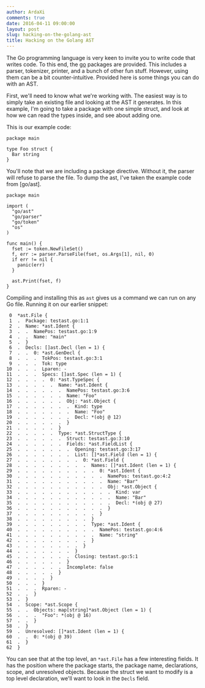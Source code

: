 ```yaml
---
author: ArdaXi
comments: true
date: 2016-04-11 09:00:00
layout: post
slug: hacking-on-the-golang-ast
title: Hacking on the Golang AST
---
```


The Go programming language is very keen to invite you to write code that writes code. To this end, the [go](https://golang.org/pkg/go/) packages are provided.
This includes a parser, tokenizer, printer, and a bunch of other fun stuff. However, using them can be a bit counter-intuitive. Provided here is some things you can do with an AST.

First, we'll need to know what we're working with. The easiest way is to simply take an existing file and looking at the AST it generates. In this example, I'm going to take a 
package with one simple struct, and look at how we can read the types inside, and see about adding one.

<!-- more -->

This is our example code:

    package main

    type Foo struct {
      Bar string
    }

You'll note that we are including a package directive. Without it, the parser will refuse to parse the file. To dump the ast, I've taken the example code from [go/ast].

    package main

    import (
      "go/ast"
      "go/parser"
      "go/token"
      "os"
    )

    func main() {
      fset := token.NewFileSet()
      f, err := parser.ParseFile(fset, os.Args[1], nil, 0)
      if err != nil {
        panic(err)
      }

      ast.Print(fset, f)
    }

Compiling and installing this as `ast` gives us a command we can run on any Go file. Running it on our earlier snippet:

     0  *ast.File {
     1  .  Package: testast.go:1:1
     2  .  Name: *ast.Ident {
     3  .  .  NamePos: testast.go:1:9
     4  .  .  Name: "main"
     5  .  }
     6  .  Decls: []ast.Decl (len = 1) {
     7  .  .  0: *ast.GenDecl {
     8  .  .  .  TokPos: testast.go:3:1
     9  .  .  .  Tok: type
    10  .  .  .  Lparen: -
    11  .  .  .  Specs: []ast.Spec (len = 1) {
    12  .  .  .  .  0: *ast.TypeSpec {
    13  .  .  .  .  .  Name: *ast.Ident {
    14  .  .  .  .  .  .  NamePos: testast.go:3:6
    15  .  .  .  .  .  .  Name: "Foo"
    16  .  .  .  .  .  .  Obj: *ast.Object {
    17  .  .  .  .  .  .  .  Kind: type
    18  .  .  .  .  .  .  .  Name: "Foo"
    19  .  .  .  .  .  .  .  Decl: *(obj @ 12)
    20  .  .  .  .  .  .  }
    21  .  .  .  .  .  }
    22  .  .  .  .  .  Type: *ast.StructType {
    23  .  .  .  .  .  .  Struct: testast.go:3:10
    24  .  .  .  .  .  .  Fields: *ast.FieldList {
    25  .  .  .  .  .  .  .  Opening: testast.go:3:17
    26  .  .  .  .  .  .  .  List: []*ast.Field (len = 1) {
    27  .  .  .  .  .  .  .  .  0: *ast.Field {
    28  .  .  .  .  .  .  .  .  .  Names: []*ast.Ident (len = 1) {
    29  .  .  .  .  .  .  .  .  .  .  0: *ast.Ident {
    30  .  .  .  .  .  .  .  .  .  .  .  NamePos: testast.go:4:2
    31  .  .  .  .  .  .  .  .  .  .  .  Name: "Bar"
    32  .  .  .  .  .  .  .  .  .  .  .  Obj: *ast.Object {
    33  .  .  .  .  .  .  .  .  .  .  .  .  Kind: var
    34  .  .  .  .  .  .  .  .  .  .  .  .  Name: "Bar"
    35  .  .  .  .  .  .  .  .  .  .  .  .  Decl: *(obj @ 27)
    36  .  .  .  .  .  .  .  .  .  .  .  }
    37  .  .  .  .  .  .  .  .  .  .  }
    38  .  .  .  .  .  .  .  .  .  }
    39  .  .  .  .  .  .  .  .  .  Type: *ast.Ident {
    40  .  .  .  .  .  .  .  .  .  .  NamePos: testast.go:4:6
    41  .  .  .  .  .  .  .  .  .  .  Name: "string"
    42  .  .  .  .  .  .  .  .  .  }
    43  .  .  .  .  .  .  .  .  }
    44  .  .  .  .  .  .  .  }
    45  .  .  .  .  .  .  .  Closing: testast.go:5:1
    46  .  .  .  .  .  .  }
    47  .  .  .  .  .  .  Incomplete: false
    48  .  .  .  .  .  }
    49  .  .  .  .  }
    50  .  .  .  }
    51  .  .  .  Rparen: -
    52  .  .  }
    53  .  }
    54  .  Scope: *ast.Scope {
    55  .  .  Objects: map[string]*ast.Object (len = 1) {
    56  .  .  .  "Foo": *(obj @ 16)
    57  .  .  }
    58  .  }
    59  .  Unresolved: []*ast.Ident (len = 1) {
    60  .  .  0: *(obj @ 39)
    61  .  }
    62  }

You can see that at the top level, an `*ast.File` has a few interesting fields. It has the position where the package starts, the package name, declarations, scope,
and unresolved objects. Because the struct we want to modify is a top level declaration, we'll want to look in the `Decls` field.
